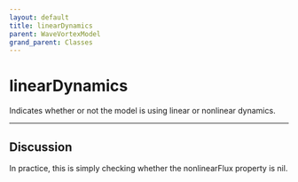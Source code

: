 ```yaml
---
layout: default
title: linearDynamics
parent: WaveVortexModel
grand_parent: Classes
---
```


#  linearDynamics

Indicates whether or not the model is using linear or nonlinear dynamics.


---

## Discussion
In practice, this is simply checking whether the nonlinearFlux
  property is nil.
